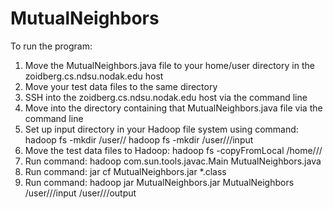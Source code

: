 # MutualNeighbors

To run the program:

1. Move the MutualNeighbors.java file to your home/user directory in the zoidberg.cs.ndsu.nodak.edu host
2. Move your test data files to the same directory
3. SSH into the zoidberg.cs.ndsu.nodak.edu host via the command line
4. Move into the directory containing that MutualNeighbors.java file via the command line
5. Set up input directory in your Hadoop file system using command:
	 hadoop fs -mkdir /user/<yourName>/<directoryName>
	 hadoop fs -mkdir /user/<yourName>/<directoryName>/input
6. Move the test data files to Hadoop:
	hadoop fs -copyFromLocal /home/<yourName>/<directoryName>/<fileName> 
7. Run command: 
	hadoop com.sun.tools.javac.Main MutualNeighbors.java
8. Run command:
	jar cf MutualNeighbors.jar *.class  
9. Run command:
     hadoop jar MutualNeighbors.jar MutualNeighbors /user/<yourName>/<directoryName>/input /user/<yourName>/<directoryName>/output
